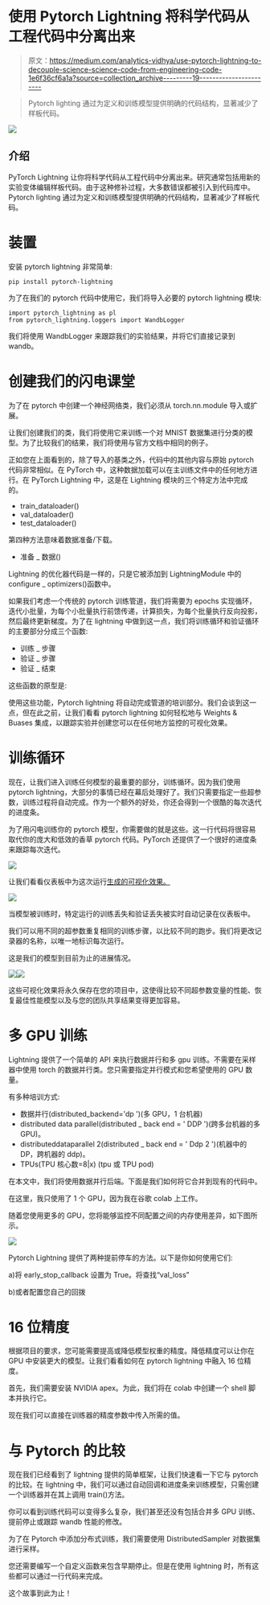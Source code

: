 # 使用 Pytorch Lightning 将科学代码从工程代码中分离出来

> 原文：<https://medium.com/analytics-vidhya/use-pytorch-lightning-to-decouple-science-science-code-from-engineering-code-1e6f36cf6a1a?source=collection_archive---------19----------------------->

> Pytorch lighting 通过为定义和训练模型提供明确的代码结构，显著减少了样板代码。

![](img/28df53f83f7eec8d9f0b9b5bdfdbd729.png)

## 介绍

PyTorch Lightning 让你将科学代码从工程代码中分离出来。研究通常包括用新的实验变体编辑样板代码。由于这种修补过程，大多数错误都被引入到代码库中。Pytorch lighting 通过为定义和训练模型提供明确的代码结构，显著减少了样板代码。

# 装置

安装 pytorch lightning 非常简单:

```
pip install pytorch-lightning
```

为了在我们的 pytorch 代码中使用它，我们将导入必要的 pytorch lightning 模块:

```
import pytorch_lightning as pl
from pytorch_lightning.loggers import WandbLogger
```

我们将使用 WandbLogger 来跟踪我们的实验结果，并将它们直接记录到 wandb。

# 创建我们的闪电课堂

为了在 pytorch 中创建一个神经网络类，我们必须从 torch.nn.module 导入或扩展。

让我们创建我们的类，我们将使用它来训练一个对 MNIST 数据集进行分类的模型。为了比较我们的结果，我们将使用与官方文档中相同的例子。

正如您在上面看到的，除了导入的基类之外，代码中的其他内容与原始 pytorch 代码非常相似。在 PyTorch 中，这种数据加载可以在主训练文件中的任何地方进行。在 PyTorch Lightning 中，这是在 Lightning 模块的三个特定方法中完成的。

*   train_dataloader()
*   val_dataloader()
*   test_dataloader()

第四种方法意味着数据准备/下载。

*   准备 _ 数据()

Lightning 的优化器代码是一样的，只是它被添加到 LightningModule 中的 configure _ optimizers()函数中。

如果我们考虑一个传统的 pytorch 训练管道，我们将需要为 epochs 实现循环，迭代小批量，为每个小批量执行前馈传递，计算损失，为每个批量执行反向投影，然后最终更新梯度。为了在 lightning 中做到这一点，我们将训练循环和验证循环的主要部分分成三个函数:

*   训练 _ 步骤
*   验证 _ 步骤
*   验证 _ 结束

这些函数的原型是:

使用这些功能，Pytorch lightning 将自动完成管道的培训部分。我们会谈到这一点，但在此之前，让我们看看 pytorch lightning 如何轻松地与 Weights & Buases 集成，以跟踪实验并创建您可以在任何地方监控的可视化效果。

# 训练循环

现在，让我们进入训练任何模型的最重要的部分，训练循环。因为我们使用 pytorch lightning，大部分的事情已经在幕后处理好了。我们只需要指定一些超参数，训练过程将自动完成。作为一个额外的好处，你还会得到一个很酷的每次迭代的进度条。

为了用闪电训练你的 pytorch 模型，你需要做的就是这些。这一行代码将很容易取代你的庞大和低效的香草 pytorch 代码。PyTorch 还提供了一个很好的进度条来跟踪每次迭代。

![](img/1ef25c63a0e48f62e7a7a9ef5438efa0.png)

让我们看看仪表板中为这次运行[生成的可视化效果。](https://app.wandb.ai/cayush/pytorchlightning/reports/How-to-use-Pytorch-Lightning-with-Weights-%26-Biases--Vmlldzo2NjQ1Mw)

![](img/a56338b085dc222c3ca03240ad901800.png)

当模型被训练时，特定运行的训练丢失和验证丢失被实时自动记录在仪表板中。

我们可以用不同的超参数重复相同的训练步骤，以比较不同的跑步。我们将更改记录器的名称，以唯一地标识每次运行。

这是我们的模型到目前为止的进展情况。

![](img/81395cb05d5ced25aac5dc199c102672.png)![](img/71fa005ad4383275b1f011f53240b3aa.png)

这些可视化效果将永久保存在您的项目中，这使得比较不同超参数变量的性能、恢复最佳性能模型以及与您的团队共享结果变得更加容易。

# 多 GPU 训练

Lightning 提供了一个简单的 API 来执行数据并行和多 gpu 训练。不需要在采样器中使用 torch 的数据并行类。您只需要指定并行模式和您希望使用的 GPU 数量。

有多种培训方式:

*   数据并行(distributed_backend='dp ')(多 GPU，1 台机器)
*   distributed data parallel(distributed _ back end = ' DDP ')(跨多台机器的多 GPU)。
*   distributeddataparallel 2(distributed _ back end = ' Ddp 2 ')(机器中的 DP，跨机器的 ddp)。
*   TPUs(TPU 核心数=8|x) (tpu 或 TPU pod)

在本文中，我们将使用数据并行后端。下面是我们如何将它合并到现有的代码中。

在这里，我只使用了 1 个 GPU，因为我在谷歌 colab 上工作。

随着您使用更多的 GPU，您将能够监控不同配置之间的内存使用差异，如下图所示。

![](img/85443d4255c9ea54c0b389cba876598b.png)

Pytorch Lightning 提供了两种提前停车的方法。以下是你如何使用它们:

a)将 early_stop_callback 设置为 True。将查找“val_loss”

b)或者配置您自己的回拨

# 16 位精度

根据项目的要求，您可能需要提高或降低模型权重的精度。降低精度可以让你在 GPU 中安装更大的模型。让我们看看如何在 pytorch lightning 中融入 16 位精度。

首先，我们需要安装 NVIDIA apex。为此，我们将在 colab 中创建一个 shell 脚本并执行它。

现在我们可以直接在训练器的精度参数中传入所需的值。

# 与 Pytorch 的比较

现在我们已经看到了 lightning 提供的简单框架，让我们快速看一下它与 pytorch 的比较。在 lightning 中，我们可以通过自动回调和进度条来训练模型，只需创建一个训练器并在其上调用 train()方法。

你可以看到训练代码可以变得多么复杂，我们甚至还没有包括合并多 GPU 训练、提前停止或跟踪 wandb 性能的修改。

为了在 Pytorch 中添加分布式训练，我们需要使用 DistributedSampler 对数据集进行采样。

您还需要编写一个自定义函数来包含早期停止。但是在使用 lightning 时，所有这些都可以通过一行代码来完成。

这个故事到此为止！